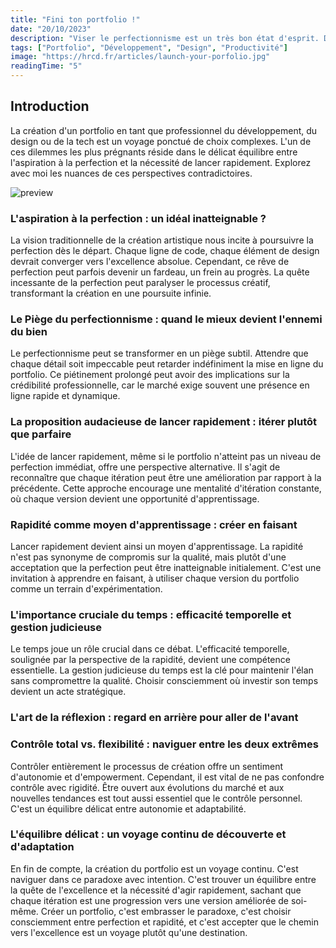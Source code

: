 ```yaml
---
title: "Fini ton portfolio !"
date: "20/10/2023"
description: "Viser le perfectionnisme est un très bon état d'esprit. D'un autre côté, travailler jusqu'à ce que le perfectionnisme soit à 100 % peut aussi être mauvais. Voici quelques conseils pour vous aider à lancer votre portfolio."
tags: ["Portfolio", "Développement", "Design", "Productivité"]
image: "https://hrcd.fr/articles/launch-your-porfolio.jpg"
readingTime: "5"
---
```


## Introduction

La création d'un portfolio en tant que professionnel du développement, du design ou de la tech est un voyage ponctué de choix complexes. L'un de ces dilemmes les plus prégnants réside dans le délicat équilibre entre l'aspiration à la perfection et la nécessité de lancer rapidement. Explorez avec moi les nuances de ces perspectives contradictoires.

![preview](/articles/launch-your-porfolio.jpg)

### L'aspiration à la perfection : un idéal inatteignable ?
La vision traditionnelle de la création artistique nous incite à poursuivre la perfection dès le départ. Chaque ligne de code, chaque élément de design devrait converger vers l'excellence absolue. Cependant, ce rêve de perfection peut parfois devenir un fardeau, un frein au progrès. La quête incessante de la perfection peut paralyser le processus créatif, transformant la création en une poursuite infinie.

### Le Piège du perfectionnisme : quand le mieux devient l'ennemi du bien
Le perfectionnisme peut se transformer en un piège subtil. Attendre que chaque détail soit impeccable peut retarder indéfiniment la mise en ligne du portfolio. Ce piétinement prolongé peut avoir des implications sur la crédibilité professionnelle, car le marché exige souvent une présence en ligne rapide et dynamique.

### La proposition audacieuse de lancer rapidement : itérer plutôt que parfaire
L'idée de lancer rapidement, même si le portfolio n'atteint pas un niveau de perfection immédiat, offre une perspective alternative. Il s'agit de reconnaître que chaque itération peut être une amélioration par rapport à la précédente. Cette approche encourage une mentalité d'itération constante, où chaque version devient une opportunité d'apprentissage.

### Rapidité comme moyen d'apprentissage : créer en faisant
Lancer rapidement devient ainsi un moyen d'apprentissage. La rapidité n'est pas synonyme de compromis sur la qualité, mais plutôt d'une acceptation que la perfection peut être inatteignable initialement. C'est une invitation à apprendre en faisant, à utiliser chaque version du portfolio comme un terrain d'expérimentation.

### L'importance cruciale du temps : efficacité temporelle et gestion judicieuse
Le temps joue un rôle crucial dans ce débat. L'efficacité temporelle, soulignée par la perspective de la rapidité, devient une compétence essentielle. La gestion judicieuse du temps est la clé pour maintenir l'élan sans compromettre la qualité. Choisir consciemment où investir son temps devient un acte stratégique.

### L'art de la réflexion : regard en arrière pour aller de l'avant


### Contrôle total vs. flexibilité : naviguer entre les deux extrêmes
Contrôler entièrement le processus de création offre un sentiment d'autonomie et d'empowerment. Cependant, il est vital de ne pas confondre contrôle avec rigidité. Être ouvert aux évolutions du marché et aux nouvelles tendances est tout aussi essentiel que le contrôle personnel. C'est un équilibre délicat entre autonomie et adaptabilité.

### L'équilibre délicat : un voyage continu de découverte et d'adaptation
En fin de compte, la création du portfolio est un voyage continu. C'est naviguer dans ce paradoxe avec intention. C'est trouver un équilibre entre la quête de l'excellence et la nécessité d'agir rapidement, sachant que chaque itération est une progression vers une version améliorée de soi-même. Créer un portfolio, c'est embrasser le paradoxe, c'est choisir consciemment entre perfection et rapidité, et c'est accepter que le chemin vers l'excellence est un voyage plutôt qu'une destination.
